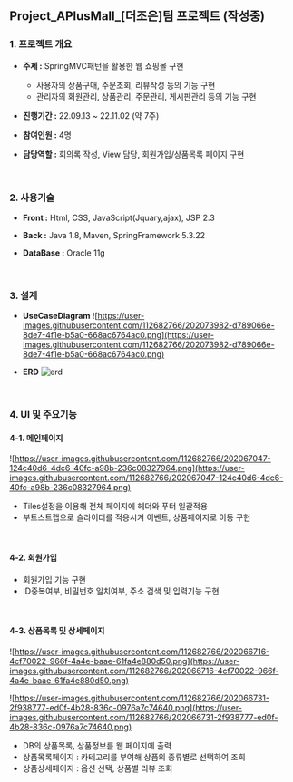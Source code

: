 ## Project_APlusMall_[더조은]팀 프로젝트 (작성중)

### 1. 프로젝트 개요

- **주제 :** SpringMVC패턴을 활용한 웹 쇼핑몰 구현

  - 사용자의 상품구매, 주문조회, 리뷰작성 등의 기능 구현
  - 관리자의 회원관리, 상품관리, 주문관리, 게시판관리 등의 기능 구현

- **진행기간 :** 22.09.13 ~ 22.11.02 (약 7주)

- **참여인원 :** 4명

- **담당역할 :** 회의록 작성, View 담당, 회원가입/상품목록 페이지 구현

<br>

### 2. 사용기술

- **Front :** Html, CSS, JavaScript(Jquary,ajax), JSP 2.3

- **Back :** Java 1.8, Maven, SpringFramework 5.3.22

- **DataBase :** Oracle 11g

<br>

### 3. 설계

- **UseCaseDiagram**
![https://user-images.githubusercontent.com/112682766/202073982-d789066e-8de7-4f1e-b5a0-668ac6764ac0.png](https://user-images.githubusercontent.com/112682766/202073982-d789066e-8de7-4f1e-b5a0-668ac6764ac0.png)

- **ERD**
![erd](https://user-images.githubusercontent.com/112682766/204685853-c14204eb-72c8-434f-9de2-8f79a9048d2d.png)

<br>

### 4. UI 및 주요기능

#### 4-1. 메인페이지

![https://user-images.githubusercontent.com/112682766/202067047-124c40d6-4dc6-40fc-a98b-236c08327964.png](https://user-images.githubusercontent.com/112682766/202067047-124c40d6-4dc6-40fc-a98b-236c08327964.png)

- Tiles설정을 이용해 전체 페이지에 헤더와 푸터 일괄적용
- 부트스트랩으로 슬라이더를 적용시켜 이벤트, 상품페이지로 이동 구현

<br>

#### 4-2. 회원가입

- 회원가입 기능 구현
- ID중복여부, 비밀번호 일치여부, 주소 검색 및 입력기능 구현

<br>

#### 4-3. 상품목록 및 상세페이지

![https://user-images.githubusercontent.com/112682766/202066716-4cf70022-966f-4a4e-baae-61fa4e880d50.png](https://user-images.githubusercontent.com/112682766/202066716-4cf70022-966f-4a4e-baae-61fa4e880d50.png)

![https://user-images.githubusercontent.com/112682766/202066731-2f938777-ed0f-4b28-836c-0976a7c74640.png](https://user-images.githubusercontent.com/112682766/202066731-2f938777-ed0f-4b28-836c-0976a7c74640.png)

- DB의 상품목록, 상품정보를 웹 페이지에 출력
- 상품목록페이지 : 카테고리를 부여해 상품의 종류별로 선택하여 조회
- 상품상세페이지 : 옵션 선택, 상품별 리뷰 조회

